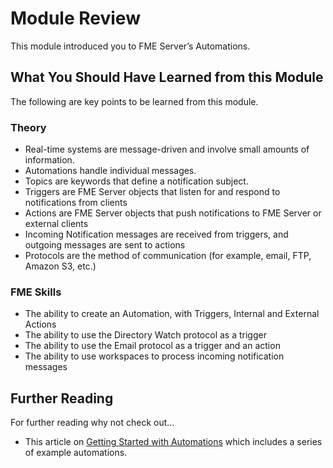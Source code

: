 # Module Review

This module introduced you to FME Server’s Automations.

## What You Should Have Learned from this Module ##

The following are key points to be learned from this module.

### Theory ###

- Real-time systems are message-driven and involve small amounts of information.
- Automations handle individual messages.
- Topics are keywords that define a notification subject.
- Triggers are FME Server objects that listen for and respond to notifications from clients
- Actions are FME Server objects that push notifications to FME Server or external clients
- Incoming Notification messages are received from triggers, and outgoing messages are sent to actions
- Protocols are the method of communication (for example, email, FTP, Amazon S3, etc.)

### FME Skills ###

- The ability to create an Automation, with Triggers, Internal and External Actions
- The ability to use the Directory Watch protocol as a trigger
- The ability to use the Email protocol as a trigger and an action
- The ability to use workspaces to process incoming notification messages

## Further Reading ##

For further reading why not check out...

- This article on [Getting Started with Automations](https://knowledge.safe.com/articles/87453/getting-started-with-automations.html) which includes a series of example automations.
